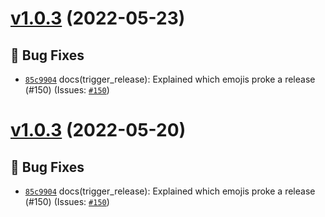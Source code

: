 # [v1.0.3](https://github.com/Candy-Doc/candy-doc-maven-plugin/compare/v1.0.2...v1.0.3) (2022-05-23)

## 🐛 Bug Fixes
- [`85c9904`](https://github.com/Candy-Doc/candy-doc-maven-plugin/commit/85c9904)  docs(trigger_release): Explained which emojis proke a release (#150) (Issues: [`#150`](https://github.com/Candy-Doc/candy-doc-maven-plugin/issues/150))

# [v1.0.3](https://github.com/Candy-Doc/candy-doc-maven-plugin/compare/v1.0.2...v1.0.3) (2022-05-20)

## 🐛 Bug Fixes
- [`85c9904`](https://github.com/Candy-Doc/candy-doc-maven-plugin/commit/85c9904)  docs(trigger_release): Explained which emojis proke a release (#150) (Issues: [`#150`](https://github.com/Candy-Doc/candy-doc-maven-plugin/issues/150))
